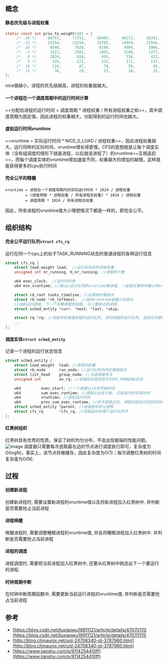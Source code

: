 ## 概念

#### 静态优先级与进程权重

```c
static const int prio_to_weight[40] = {
     /* -20 */     88761,     71755,     56483,     46273,     36291,
     /* -15 */     29154,     23254,     18705,     14949,     11916,
     /* -10 */      9548,      7620,      6100,      4904,      3906,
     /*  -5 */      3121,      2501,      1991,      1586,      1277,
     /*   0 */      1024,       820,       655,       526,       423,
     /*   5 */       335,       272,       215,       172,       137,
     /*  10 */       110,        87,        70,        56,        45,
     /*  15 */        36,        29,        23,        18,        15,
};
```

nice值越小，进程的优先级越高，进程的权重就越大。

#### 一个进程在一个调度周期中的运行时间计算
==分配给进程的运行时间 = 调度周期 * 进程权重 / 所有进程权重之和==，其中调度周期为固定值，因此进程的权重越大，分配得到的运行时间也越大。

#### 虚拟运行时间vruntime 
==vruntime = 实际运行时间 * NICE_0_LOAD / 进程权重==，因此进程权重越大，运行同样的实际时间，vruntime增长得更慢。CFS的思想就是让每个调度实体（没有组调度的情形下就是进程，以后就说进程了）的vruntime==互相追赶==，而每个调度实体的vruntime增加速度不同，权重越大的增加的越慢，这样就能获得更多的cpu执行时间

#### 完全公平的精髓

```
vruntime = 进程在一个调度周期内的实际运行时间 * 1024 / 进程权重
         = (调度周期 * 进程权重 / 所有进程总权重) * 1024 / 进程权重 
         = 调度周期 * 1024 / 所有进程总权重
```

因此，所有进程的vruntime值大小理想情况下都是一样的，即完全公平。

## 组织结构
#### 完全公平运行队列`struct cfs_rq`
运行在同一个cpu上的处于TASK_RUNNING状态的普通进程的各种运行信息
```c
struct cfs_rq {
    struct load_weight load;  //运行队列总的进程权重
    unsigned int nr_running, h_nr_running; //进程的个数

    u64 exec_clock;  //运行的时钟
    u64 min_vruntime; //该cpu运行队列的vruntime推进值, 一般是红黑树中最小的vruntime值

    struct rb_root tasks_timeline; //红黑树的根结点
    struct rb_node *rb_leftmost;  //指向vruntime值最小的结点
    //当前运行进程, 下一个将要调度的进程, 马上要抢占的进程, 
    struct sched_entity *curr, *next, *last, *skip;

    struct rq *rq; //系统中有普通进程的运行队列, 实时进程的运行队列, 这些队列都包含在rq运行队列中  
    ...
};
```

#### 调度实体`struct sched_entity`
记录一个进程的运行状态信息
```c
struct sched_entity {
    struct load_weight  load; //进程的权重
    struct rb_node      run_node; //运行队列中的红黑树结点
    struct list_head    group_node; //与组调度有关
    unsigned int        on_rq; //进程现在是否处于TASK_RUNNING状态

    u64         exec_start; //一个调度tick的开始时间
    u64         sum_exec_runtime; //进程从出生开始, 已经运行的实际时间
    u64         vruntime; //虚拟运行时间
    u64         prev_sum_exec_runtime; //本次调度之前, 进程已经运行的实际时间
    struct sched_entity *parent; //组调度中的父进程
    struct cfs_rq       *cfs_rq; //进程此时在哪个运行队列中
};
```

#### 红黑树组织
红黑树具有优秀的性质，保证了树的均匀分布，不会出现极端的性能问题。
![image](https://img-blog.csdn.net/20150726164218325)
调度器只需要每次选取最左边的节点进行调度执行即可，复杂度为O(logN)，事实上，该节点将被缓存，因此复杂度为O(1)；每次调整红黑树的时间复杂度为O(N).

## 过程
#### 创建新进程
创建新进程时, 需要设置新进程的vruntime值以及将新进程加入红黑树中. 并判断是否需要抢占当前进程

#### 进程唤醒
唤醒进程时, 需要调整睡眠进程的vruntime值, 并且将睡眠进程加入红黑树中. 并判断是否需要抢占当前进程

#### 进程的调度
进程调度时, 需要把当前进程加入红黑树中, 还要从红黑树中挑选出下一个要运行的进程.

#### 时钟周期中断
在时钟中断周期函数中, 需要更新当前运行进程的vruntime值, 并判断是否需要抢占当前进程




## 参考
- [https://blog.csdn.net/liuxiaowu19911121/article/details/47070111](https://blog.csdn.net/liuxiaowu19911121/article/details/47070111)
- [http://blog.chinaunix.net/uid-24708340-id-3787960.html](http://blog.chinaunix.net/uid-24708340-id-3787960.html)
- [https://www.jianshu.com/p/9114254410ff](https://www.jianshu.com/p/9114254410ff)
